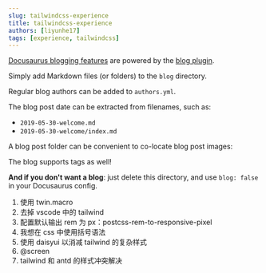 ```yaml
---
slug: tailwindcss-experience
title: tailwindcss-experience
authors: [liyunhe17]
tags: [experience, tailwindcss]
---
```


[Docusaurus blogging features](https://docusaurus.io/docs/blog) are powered by the [blog plugin](https://docusaurus.io/docs/api/plugins/@docusaurus/plugin-content-blog).

Simply add Markdown files (or folders) to the `blog` directory.

Regular blog authors can be added to `authors.yml`.

The blog post date can be extracted from filenames, such as:

- `2019-05-30-welcome.md`
- `2019-05-30-welcome/index.md`

A blog post folder can be convenient to co-locate blog post images:


The blog supports tags as well!

**And if you don't want a blog**: just delete this directory, and use `blog: false` in your Docusaurus config.

1. 使用 twin.macro
2. 去掉 vscode 中的 tailwind
3. 配置默认输出 rem 为 px：postcss-rem-to-responsive-pixel
4. 我想在 css 中使用括号语法
5. 使用 daisyui 以消减 tailwind 的复杂样式
6. @screen
7. tailwind 和 antd 的样式冲突解决